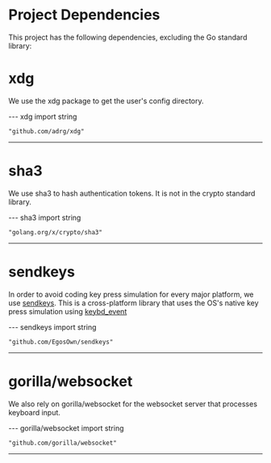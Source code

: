 # Project Dependencies

This project has the following dependencies, excluding the Go standard library:



# xdg

We use the xdg package to get the user's config directory.

--- xdg import string

    "github.com/adrg/xdg"

---

# sha3

We use sha3 to hash authentication tokens. It is not in the crypto standard library.

--- sha3 import string

    "golang.org/x/crypto/sha3"

---

# sendkeys


In order to avoid coding key press simulation for every major platform, we use [sendkeys](https://github.com/yunginnanet/sendkeys). This is a cross-platform library that uses the OS's native key press simulation using [keybd_event](https://github.com/micmonay/keybd_event)

--- sendkeys import string

    "github.com/EgosOwn/sendkeys"

---

# gorilla/websocket

We also rely on gorilla/websocket for the websocket server that processes keyboard input.

--- gorilla/websocket import string

    "github.com/gorilla/websocket"

---